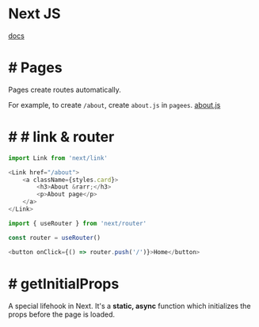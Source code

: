 #  Next JS

[docs](https://nextjs.org/docs)

# #  Pages

Pages create routes automatically.

For example, to create `/about`, create `about.js` in `pagees`. [about.js](../next-app/pages/about.js)

# # #  link & router

```javascript
import Link from 'next/link'

<Link href="/about">
    <a className={styles.card}>
        <h3>About &rarr;</h3>
        <p>About page</p>
    </a>
</Link>
```


```javascript
import { useRouter } from 'next/router'

const router = useRouter()

<button onClick={() => router.push('/')}>Home</button>
```


# #  getInitialProps

A special lifehook in Next. It's a **static, async** function which initializes the props before the page is loaded.